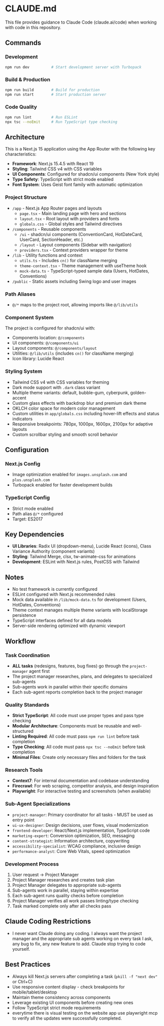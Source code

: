 # CLAUDE.md

This file provides guidance to Claude Code (claude.ai/code) when working with code in this repository.

## Commands

### Development
```bash
npm run dev          # Start development server with Turbopack
```

### Build & Production
```bash
npm run build        # Build for production
npm run start        # Start production server
```

### Code Quality
```bash
npm run lint         # Run ESLint
npx tsc --noEmit     # Run TypeScript type checking
```

## Architecture

This is a Next.js 15 application using the App Router with the following key characteristics:

- **Framework**: Next.js 15.4.5 with React 19
- **Styling**: Tailwind CSS v4 with CSS variables
- **UI Components**: Configured for shadcn/ui components (New York style)
- **Type Safety**: TypeScript with strict mode enabled
- **Font System**: Uses Geist font family with automatic optimization

### Project Structure
- `/app` - Next.js App Router pages and layouts
  - `page.tsx` - Main landing page with hero and sections
  - `layout.tsx` - Root layout with providers and fonts
  - `globals.css` - Global styles and Tailwind directives
- `/components` - Reusable components
  - `/ui` - shadcn/ui components (ConventionCard, HotDateCard, UserCard, SectionHeader, etc.)
  - `/layout` - Layout components (Sidebar with navigation)
  - `providers.tsx` - Context providers wrapper for theme
- `/lib` - Utility functions and context
  - `utils.ts` - Includes `cn()` for className merging
  - `theme-context.tsx` - Theme management with useTheme hook
  - `mock-data.ts` - TypeScript-typed sample data (Users, HotDates, Conventions)
- `/public` - Static assets including Swing logo and user images

### Path Aliases
- `@/*` maps to the project root, allowing imports like `@/lib/utils`

### Component System
The project is configured for shadcn/ui with:
- Components location: `@/components`
- UI components: `@/components/ui`
- Layout components: `@/components/layout`
- Utilities: `@/lib/utils` (includes `cn()` for className merging)
- Icon library: Lucide React

### Styling System
- Tailwind CSS v4 with CSS variables for theming
- Dark mode support with `.dark` class variant
- Multiple theme variants: default, bubble-gum, cyberpunk, golden-accent
- Custom glass effects with backdrop blur and premium dark theme
- OKLCH color space for modern color management
- Custom utilities in `app/globals.css` including hover-lift effects and status indicators
- Responsive breakpoints: 780px, 1000px, 1600px, 2100px for adaptive layouts
- Custom scrollbar styling and smooth scroll behavior

## Configuration

### Next.js Config
- Image optimization enabled for `images.unsplash.com` and `plus.unsplash.com`
- Turbopack enabled for faster development builds

### TypeScript Config
- Strict mode enabled
- Path alias `@/*` configured
- Target: ES2017

## Key Dependencies

- **UI Libraries**: Radix UI (dropdown-menu), Lucide React (icons), Class Variance Authority (component variants)
- **Styling**: Tailwind Merge, clsx, tw-animate-css for animations
- **Development**: ESLint with Next.js rules, PostCSS with Tailwind

## Notes

- No test framework is currently configured
- ESLint configured with Next.js recommended rules
- Mock data available in `/lib/mock-data.ts` for development (Users, HotDates, Conventions)
- Theme context manages multiple theme variants with localStorage persistence
- TypeScript interfaces defined for all data models
- Server-side rendering optimized with dynamic viewport

## Workflow

### Task Coordination
- **ALL tasks** (redesigns, features, bug fixes) go through the `project-manager` agent first
- The project manager researches, plans, and delegates to specialized sub-agents
- Sub-agents work in parallel within their specific domains
- Each sub-agent reports completion back to the project manager

### Quality Standards
- **Strict TypeScript**: All code must use proper types and pass type checking
- **Modular Architecture**: Components must be reusable and well-structured
- **Linting Required**: All code must pass `npm run lint` before task completion
- **Type Checking**: All code must pass `npx tsc --noEmit` before task completion
- **Minimal Files**: Create only necessary files and folders for the task

### Research Tools
- **Context7**: For internal documentation and codebase understanding
- **Firecrawl**: For web scraping, competitor analysis, and design inspiration
- **Playwright**: For interactive testing and screenshots (when available)

### Sub-Agent Specializations
- `project-manager`: Primary coordinator for all tasks - MUST be used as entry point
- `ui-ux-designer`: Design decisions, user flows, visual modernization
- `frontend-developer`: React/Next.js implementation, TypeScript code
- `marketing-expert`: Conversion optimization, SEO, messaging
- `content-strategist`: Information architecture, copywriting
- `accessibility-specialist`: WCAG compliance, inclusive design
- `performance-analyst`: Core Web Vitals, speed optimization

### Development Process
1. User request → Project Manager
2. Project Manager researches and creates task plan
3. Project Manager delegates to appropriate sub-agents
4. Sub-agents work in parallel, staying within expertise
5. Each sub-agent runs quality checks before completion
6. Project Manager verifies all work passes linting/type checking
7. Task marked complete only after all checks pass

## Claude Coding Restrictions

- I never want Claude doing any coding. I always want the project manager and the appropriate sub agents working on every task I ask, any bug to fix, any new feature to add. Claude stop trying to code yourself.

## Best Practices

- Always kill Next.js servers after completing a task (`pkill -f "next dev"` or Ctrl+C)
- Use responsive content display - check breakpoints for mobile/tablet/desktop
- Maintain theme consistency across components
- Leverage existing UI components before creating new ones
- Follow TypeScript strict mode requirements
- everytime there is visual testing on the website app use playwright mcp to verify all the updates were successfully completed.